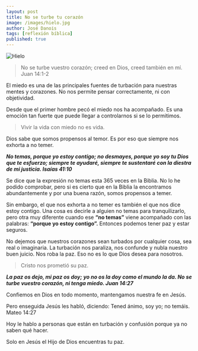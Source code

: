 ```yaml
---
layout: post
title: No se turbe tu corazón
image: /images/hielo.jpg
author: José Danois
tags: [reflexión bíblica] 
published: true
---
```

![Hielo](/images/hielo.jpg)
>No se turbe vuestro corazón; creed en Dios, creed también en mí. Juan 14:1-2

El miedo es una de las principales fuentes de turbación para nuestras mentes y corazones. No nos permite pensar correctamente, ni con objetividad.

Desde que el primer hombre pecó el miedo nos ha acompañado. Es una emoción tan fuerte que puede llegar a controlarnos si se lo permitimos.

> Vivir la vida con miedo no es vida.

Dios sabe que somos propensos al temor. Es por eso que siempre nos exhorta a no temer.

_**No temas, porque yo estoy contigo; no desmayes, porque yo soy tu Dios que te esfuerzo; siempre te ayudaré, siempre te sustentaré con la diestra de mi justicia. Isaías 41:10**_

Se dice que la expresión no temas esta 365 veces en la Biblia. No lo he podido comprobar, pero si es cierto que en la Biblia la encontramos abundantemente y por una buena razón, somos propensos a temer.

Sin embargo, el que nos exhorta a no temer es también el que nos dice estoy contigo. Una cosa es decirle a alguien no temas para tranquilizarlo, pero otra muy diferente cuando ese **“no temas”** viene acompañado con las palabras: **“porque yo estoy contigo”.** Entonces podemos tener paz y estar seguros.

No dejemos que nuestros corazones sean turbados por cualquier cosa, sea real o imaginaria. La turbación nos paraliza, nos confunde y nubla nuestro buen juicio. Nos roba la paz. Eso no es lo que Dios desea para nosotros.

> Cristo nos prometió su paz.

_**La paz os dejo, mi paz os doy; yo no os la doy como el mundo la da. No se turbe vuestro corazón, ni tenga miedo. Juan 14:27**_

Confiemos en Dios en todo momento, mantengamos nuestra fe en Jesús.

Pero enseguida Jesús les habló, diciendo: Tened ánimo, soy yo; no temáis. Mateo 14:27

Hoy le hablo a personas que están en turbación y confusión porque ya no saben qué hacer.

Solo en Jesús el Hijo de Dios encuentras tu paz.
